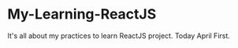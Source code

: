 # My-Learning-ReactJS
It's all about my practices to learn ReactJS project.
Today April First.

 
 
 
